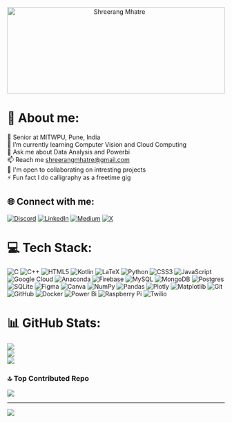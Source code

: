 
<div align="center">
  <img alt="Shreerang Mhatre" src="https://github.com/Shreerang01/Shreerang01/assets/113919844/05b8c2d5-8cf2-43cc-80d6-1a9454449838" style="width:100%; max-height:200px;" loading="lazy">
</div>

# 💫 About me:
🔭 Senior at MITWPU, Pune, India<br>🌱 I’m currently learning Computer Vision and Cloud Computing<br>💬 Ask me about Data Analysis and Powerbi<br>📫 Reach me shreerangmhatre@gmail.com<br>🤝  I'm open to collaborating on intresting projects<br>⚡ Fun fact I do calligraphy as a freetime gig


## 🌐 Connect with me:
[![Discord](https://img.shields.io/badge/Discord-%237289DA.svg?logo=discord&logoColor=white)](https://discord.gg/baburao7237) [![LinkedIn](https://img.shields.io/badge/LinkedIn-%230077B5.svg?logo=linkedin&logoColor=white)](www.linkedin.com/in/shreerangmhatre) [![Medium](https://img.shields.io/badge/Medium-12100E?logo=medium&logoColor=white)](https://medium.com/@@shreerangmhatre) [![X](https://img.shields.io/badge/X-black.svg?logo=X&logoColor=white)](https://x.com/@MhatreShreerang) 

# 💻 Tech Stack:
![C](https://img.shields.io/badge/c-%2300599C.svg?style=flat&logo=c&logoColor=white) ![C++](https://img.shields.io/badge/c++-%2300599C.svg?style=flat&logo=c%2B%2B&logoColor=white) ![HTML5](https://img.shields.io/badge/html5-%23E34F26.svg?style=flat&logo=html5&logoColor=white) ![Kotlin](https://img.shields.io/badge/kotlin-%237F52FF.svg?style=flat&logo=kotlin&logoColor=white) ![LaTeX](https://img.shields.io/badge/latex-%23008080.svg?style=flat&logo=latex&logoColor=white) ![Python](https://img.shields.io/badge/python-3670A0?style=flat&logo=python&logoColor=ffdd54) ![CSS3](https://img.shields.io/badge/css3-%231572B6.svg?style=flat&logo=css3&logoColor=white) ![JavaScript](https://img.shields.io/badge/javascript-%23323330.svg?style=flat&logo=javascript&logoColor=%23F7DF1E) ![Google Cloud](https://img.shields.io/badge/GoogleCloud-%234285F4.svg?style=flat&logo=google-cloud&logoColor=white) ![Anaconda](https://img.shields.io/badge/Anaconda-%2344A833.svg?style=flat&logo=anaconda&logoColor=white) ![Firebase](https://img.shields.io/badge/firebase-a08021?style=flat&logo=firebase&logoColor=ffcd34) ![MySQL](https://img.shields.io/badge/mysql-4479A1.svg?style=flat&logo=mysql&logoColor=white) ![MongoDB](https://img.shields.io/badge/MongoDB-%234ea94b.svg?style=flat&logo=mongodb&logoColor=white) ![Postgres](https://img.shields.io/badge/postgres-%23316192.svg?style=flat&logo=postgresql&logoColor=white) ![SQLite](https://img.shields.io/badge/sqlite-%2307405e.svg?style=flat&logo=sqlite&logoColor=white) ![Figma](https://img.shields.io/badge/figma-%23F24E1E.svg?style=flat&logo=figma&logoColor=white) ![Canva](https://img.shields.io/badge/Canva-%2300C4CC.svg?style=flat&logo=Canva&logoColor=white) ![NumPy](https://img.shields.io/badge/numpy-%23013243.svg?style=flat&logo=numpy&logoColor=white) ![Pandas](https://img.shields.io/badge/pandas-%23150458.svg?style=flat&logo=pandas&logoColor=white) ![Plotly](https://img.shields.io/badge/Plotly-%233F4F75.svg?style=flat&logo=plotly&logoColor=white) ![Matplotlib](https://img.shields.io/badge/Matplotlib-%23ffffff.svg?style=flat&logo=Matplotlib&logoColor=black) ![Git](https://img.shields.io/badge/git-%23F05033.svg?style=flat&logo=git&logoColor=white) ![GitHub](https://img.shields.io/badge/github-%23121011.svg?style=flat&logo=github&logoColor=white) ![Docker](https://img.shields.io/badge/docker-%230db7ed.svg?style=flat&logo=docker&logoColor=white) ![Power Bi](https://img.shields.io/badge/power_bi-F2C811?style=flat&logo=powerbi&logoColor=black) ![Raspberry Pi](https://img.shields.io/badge/-RaspberryPi-C51A4A?style=flat&logo=Raspberry-Pi) ![Twilio](https://img.shields.io/badge/Twilio-F22F46?style=flat&logo=Twilio&logoColor=white)
# 📊 GitHub Stats:
![](https://github-readme-stats.vercel.app/api?username=Shreerang01&theme=dark&hide_border=false&include_all_commits=false&count_private=false)<br/>
![](https://github-readme-streak-stats.herokuapp.com/?user=Shreerang01&theme=dark&hide_border=false)<br/>
![](https://github-readme-stats.vercel.app/api/top-langs/?username=Shreerang01&theme=dark&hide_border=false&include_all_commits=false&count_private=false&layout=compact)

### 🔝 Top Contributed Repo
![](https://github-contributor-stats.vercel.app/api?username=Shreerang01&limit=5&theme=dark&combine_all_yearly_contributions=true)

---
[![](https://visitcount.itsvg.in/api?id=Shreerang01&icon=0&color=0)](https://visitcount.itsvg.in)

